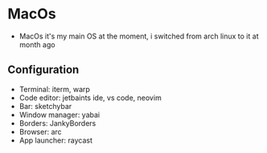 # MacOs

* MacOs it's my main OS at the moment, i switched from arch linux to it at month ago

## Configuration 

* Terminal: iterm, warp
* Code editor: jetbaints ide, vs code, neovim
* Bar: sketchybar
* Window manager: yabai
* Borders: JankyBorders
* Browser: arc
* App launcher: raycast
